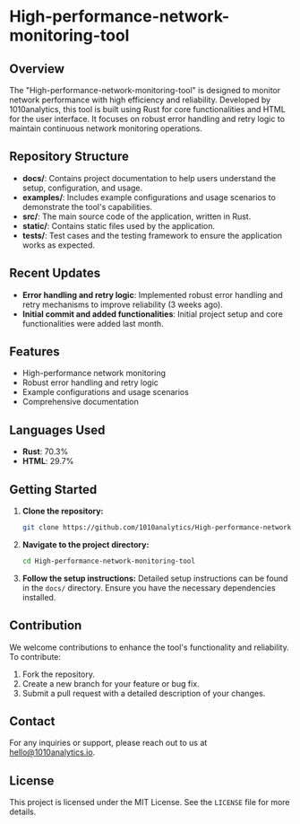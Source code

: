 
# High-performance-network-monitoring-tool

## Overview
The "High-performance-network-monitoring-tool" is designed to monitor network performance with high efficiency and reliability. Developed by 1010analytics, this tool is built using Rust for core functionalities and HTML for the user interface. It focuses on robust error handling and retry logic to maintain continuous network monitoring operations.

## Repository Structure
- **docs/**: Contains project documentation to help users understand the setup, configuration, and usage.
- **examples/**: Includes example configurations and usage scenarios to demonstrate the tool's capabilities.
- **src/**: The main source code of the application, written in Rust.
- **static/**: Contains static files used by the application.
- **tests/**: Test cases and the testing framework to ensure the application works as expected.

## Recent Updates
- **Error handling and retry logic**: Implemented robust error handling and retry mechanisms to improve reliability (3 weeks ago).
- **Initial commit and added functionalities**: Initial project setup and core functionalities were added last month.

## Features
- High-performance network monitoring
- Robust error handling and retry logic
- Example configurations and usage scenarios
- Comprehensive documentation

## Languages Used
- **Rust**: 70.3%
- **HTML**: 29.7%

## Getting Started
1. **Clone the repository:**
   ```bash
   git clone https://github.com/1010analytics/High-performance-network-monitoring-tool.git
   ```
2. **Navigate to the project directory:**
   ```bash
   cd High-performance-network-monitoring-tool
   ```
3. **Follow the setup instructions:**
   Detailed setup instructions can be found in the `docs/` directory. Ensure you have the necessary dependencies installed.

## Contribution
We welcome contributions to enhance the tool's functionality and reliability. To contribute:
1. Fork the repository.
2. Create a new branch for your feature or bug fix.
3. Submit a pull request with a detailed description of your changes.

## Contact
For any inquiries or support, please reach out to us at hello@1010analytics.io.

## License
This project is licensed under the MIT License. See the `LICENSE` file for more details.
